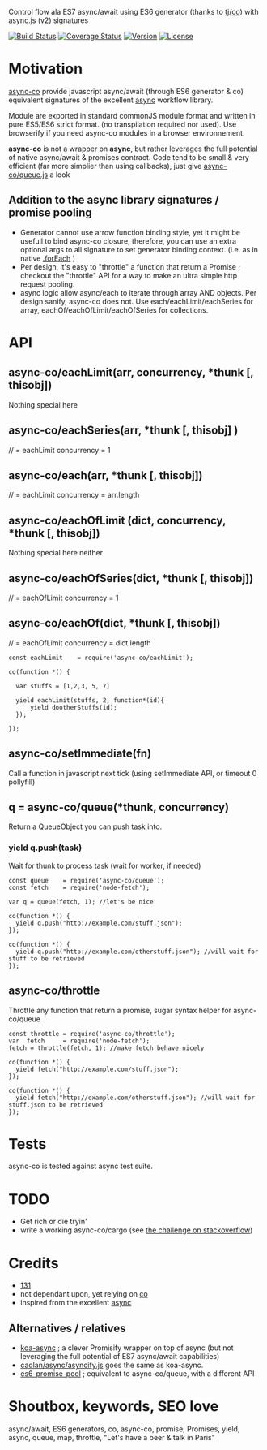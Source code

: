 Control flow ala ES7 async/await using  ES6 generator (thanks to [tj/co](https://github.com/tj/co)) with async.js (v2) signatures


[![Build Status](https://travis-ci.org/131/async-co.svg?branch=master)](https://travis-ci.org/131/async-co)
[![Coverage Status](https://coveralls.io/repos/github/131/async-co/badge.svg?branch=master)](https://coveralls.io/github/131/async-co?branch=master)
[![Version](https://img.shields.io/npm/v/async-co.svg)](https://www.npmjs.com/package/async-co)
[![License](https://img.shields.io/badge/license-MIT-blue.svg)](http://opensource.org/licenses/MIT)


# Motivation
[async-co](https://github.com/131/async-co) provide javascript async/await (through ES6 generator & co) equivalent signatures of the excellent [async](https://github.com/caolan/async) workflow library. 


Module are exported in standard commonJS module format and written in pure ES5/ES6 strict format. (no transpilation required nor used).
Use browserify if you need async-co modules in a browser environnement.


**async-co** is not a wrapper on **async**, but rather leverages the full potential of native async/await & promises contract. Code tend to be small & very efficient (far more simplier than using callbacks), just give [async-co/queue.js](https://github.com/131/async-co/blob/master/queue.js) a look


## Addition to the async library signatures / promise pooling
* Generator cannot use arrow function binding style, yet it might be usefull to bind async-co closure, therefore, you can use an extra optional args to all signature to set generator binding context. (i.e. as in native [.forEach](https://developer.mozilla.org/en-US/docs/Web/JavaScript/Reference/Global_Objects/Array/forEach) )
* Per design, it's easy to "throttle" a function that return a Promise ; checkout the "throttle" API for a way to make an ultra simple http request pooling.
* async logic allow async/each to iterate through array AND objects. Per design sanify, async-co does not. Use each/eachLimit/eachSeries for array, eachOf/eachOfLimit/eachOfSeries for collections.

# API

## async-co/eachLimit(arr, concurrency, *thunk [, thisobj])
Nothing special here
## async-co/eachSeries(arr, *thunk [, thisobj] )
// = eachLimit concurrency = 1
## async-co/each(arr, *thunk [, thisobj])
// = eachLimit concurrency = arr.length

## async-co/eachOfLimit (dict, concurrency, *thunk [, thisobj])
Nothing special here neither

## async-co/eachOfSeries(dict, *thunk [, thisobj])
 // = eachOfLimit concurrency = 1

## async-co/eachOf(dict, *thunk [, thisobj])
// = eachOfLimit concurrency = dict.length


```
const eachLimit    = require('async-co/eachLimit');

co(function *() {

  var stuffs = [1,2,3, 5, 7]

  yield eachLimit(stuffs, 2, function*(id){
      yield dootherStuffs(id);
  });

});
```

## async-co/setImmediate(fn)
Call a function in javascript next tick (using setImmediate API, or timeout 0 pollyfill)


## q = async-co/queue(*thunk, concurrency)
Return a QueueObject you can push task into.
### yield q.push(task)
Wait for thunk to process task (wait for worker, if needed)

```
const queue    = require('async-co/queue');
const fetch    = require('node-fetch');

var q = queue(fetch, 1); //let's be nice

co(function *() {
  yield q.push("http://example.com/stuff.json");
});

co(function *() {
  yield q.push("http://example.com/otherstuff.json"); //will wait for stuff to be retrieved
});
```

## async-co/throttle
Throttle any function that return a promise, sugar syntax helper for async-co/queue


```
const throttle = require('async-co/throttle');
var  fetch     = require('node-fetch');
fetch = throttle(fetch, 1); //make fetch behave nicely

co(function *() {
  yield fetch("http://example.com/stuff.json");
});

co(function *() {
  yield fetch("http://example.com/otherstuff.json"); //will wait for stuff.json to be retrieved
});
```
# Tests
async-co is tested against async test suite.


# TODO
* Get rich or die tryin'
* write a working async-co/cargo (see [the challenge on stackoverflow](http://stackoverflow.com/questions/39069624))

# Credits
* [131](https://github.com/131)
* not dependant upon, yet relying on [co](https://github.com/tj/co)
* inspired from the excellent [async](https://github.com/caolan/async)

## Alternatives / relatives
* [koa-async](https://github.com/eladnava/koa-async) ; a clever Promisify wrapper on top of async (but  not leveraging the full potential of ES7 async/await capabilities)
* [caolan/async/asyncify.js](https://github.com/caolan/async/blob/master/lib/asyncify.js) goes the same as koa-async.
* [es6-promise-pool](https://github.com/timdp/es6-promise-pool) ; equivalent to async-co/queue, with a different API



# Shoutbox, keywords, SEO love
async/await, ES6 generators, co, async-co, promise, Promises, yield, async, queue, map, throttle, "Let's have a beer & talk in Paris"



